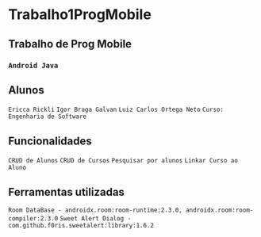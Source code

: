 # Trabalho1ProgMobile
## Trabalho de Prog Mobile

### `Android Java` ###

## Alunos
`Ericca Rickli`
`Igor Braga Galvan`
`Luiz Carlos Ortega Neto`
`Curso: Engenharia de Software`

## Funcionalidades
`CRUD de Alunos`
`CRUD de Cursos`
`Pesquisar por alunos`
`Linkar Curso ao Aluno`

## Ferramentas utilizadas
`Room DataBase - androidx.room:room-runtime:2.3.0, androidx.room:room-compiler:2.3.0`
`Sweet Alert Dialog - com.github.f0ris.sweetalert:library:1.6.2`
